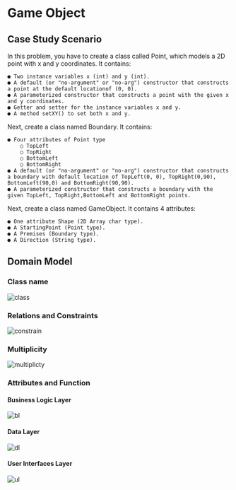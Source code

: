 # Game Object 
## Case Study Scenario
In this problem, you have to create a class called Point, which models a 2D point with x and y
coordinates.
It contains:

    ● Two instance variables x (int) and y (int).
    ● A default (or "no-argument" or "no-arg") constructor that constructs a point at the default locationof (0, 0).
    ● A parameterized constructor that constructs a point with the given x and y coordinates.
    ● Getter and setter for the instance variables x and y.
    ● A method setXY() to set both x and y.
Next, create a class named Boundary.
It contains:

    ● Four attributes of Point type
        ○ TopLeft
        ○ TopRight
        ○ BottomLeft
        ○ BottomRight
    ● A default (or "no-argument" or "no-arg") constructor that constructs a boundary with default location of TopLeft(0, 0), TopRight(0,90), BottomLeft(90,0) and BottomRight(90,90).
    ● A parameterized constructor that constructs a boundary with the given TopLeft, TopRight,BottomLeft and BottomRight points.
Next, create a class named GameObject.
It contains 4 attributes:

    ● One attribute Shape (2D Array char type).
    ● A StartingPoint (Point type).
    ● A Premises (Boundary type).
    ● A Direction (String type).
## Domain Model
### Class name
![class](https://user-images.githubusercontent.com/96945594/182033049-0fb7b509-ae0f-4b71-b8f0-1e25040715de.jpg)
### Relations and Constraints
![constrain](https://user-images.githubusercontent.com/96945594/182033051-6bba3b0a-cd49-4450-8b6d-a3a15a064a78.jpg)
### Multiplicity
![multiplicty](https://user-images.githubusercontent.com/96945594/182033045-218ed81a-48d3-4940-835e-b8b4d7a6b1a5.jpg)
### Attributes and Function
#### Business Logic Layer
![bl](https://user-images.githubusercontent.com/96945594/182033060-540ae06e-11f5-4004-9956-2a8aa35d818e.JPG)
#### Data Layer
![dl](https://user-images.githubusercontent.com/96945594/182033062-e3f86b37-3e13-481d-b281-e3ac67b036f2.JPG)
#### User Interfaces Layer
![ul](https://user-images.githubusercontent.com/96945594/182033057-92461da1-eb44-42c6-98bb-6f08ba29cb2b.JPG)


